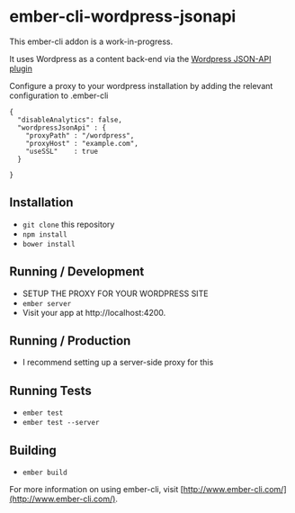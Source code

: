 # ember-cli-wordpress-jsonapi

This ember-cli addon is a work-in-progress.

It uses Wordpress as a content back-end via the [Wordpress JSON-API plugin](https://wordpress.org/plugins/json-api/)

Configure a proxy to your wordpress installation by adding the relevant configuration to .ember-cli

    {
      "disableAnalytics": false,
      "wordpressJsonApi" : {
        "proxyPath" : "/wordpress",
        "proxyHost" : "example.com",
        "useSSL"    : true
      }

    }

## Installation

* `git clone` this repository
* `npm install`
* `bower install`

## Running / Development

* SETUP THE PROXY FOR YOUR WORDPRESS SITE
* `ember server`
* Visit your app at http://localhost:4200.

## Running / Production

* I recommend setting up a server-side proxy for this

## Running Tests

* `ember test`
* `ember test --server`

## Building

* `ember build`

For more information on using ember-cli, visit [http://www.ember-cli.com/](http://www.ember-cli.com/).
